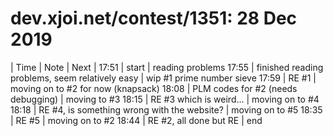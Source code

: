 # dev.xjoi.net/contest/1351: 28 Dec 2019
| Time | Note | Next |
17:51 | start | reading problems
17:55 | finished reading problems, seem relatively easy | wip #1 prime number sieve
17:59 | RE #1 | moving on to #2 for now (knapsack)
18:08 | PLM codes for #2 (needs debugging) | moving to #3
18:15 | RE #3 which is weird... | moving on to #4
18:18 | RE #4, is something wrong with the website? | moving on to #5
18:35 | RE #5 | moving on to #2
18:44 | RE #2, all done but RE | end